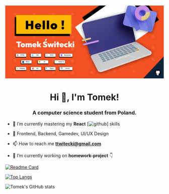 ![Tomek's Github banner](banner.png)

<h1 align="center">Hi 👋, I'm Tomek!</h1>
<h3 align="center">A computer science student from Poland.</h3>



- 🌱 I’m currently mastering my **React** [![github](https://upload.wikimedia.org/wikipedia/commons/thumb/a/a7/React-icon.svg/512px-React-icon.svg.png?20220125121207)] skills

- 📰 Frontend, Backend, Gamedev, UI/UX Design

- 📫 How to reach me **ttwitecki@gmail.com**

- 🔭 I’m currently working on **homework-project** 👇


[![Readme Card](https://github-readme-stats.vercel.app/api/pin/?username=TomekSwitecki&repo=homework-project&theme=react)](https://github.com/TomekSwitecki/homework-project)

[![Top Langs](https://github-readme-stats.vercel.app/api/top-langs/?username=TomekSwitecki&layout=compact&theme=react)](https://github.com/TomekSwitecki/github-readme-stats)

![Tomek's GitHub stats](https://github-readme-stats.vercel.app/api?username=TomekSwitecki&show_icons=true&theme=react)


